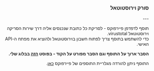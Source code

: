 <div dir="rtl" style="text-align: right;">
<h3>סורק וירוסטוטאל</h3>
---

תוסף לדפדפן פיירפוקס - לסריקת כל כתובת שנכנסים אליה דרך שירות הסריקה וירוסטוטאל virustotal.
<br>כדי להשתמש בתוסף צריך לפתוח חשבון בוירוסטוטאל ולהוציא את מפתח ה-API האישי.

**הסבר ארוך על התוסף וגם הסבר מפורט על הקוד - בפוסט <a href="https://blog.chv.ovh/virustotal-addon">הזה</a> בבלוג שלי.**

התוסף ניתןן להורדה מגלריית התוספים של פיירפוקס <a href="https://addons.mozilla.org/he/firefox/addon/%D7%A1%D7%95%D7%A8%D7%A7-%D7%95%D7%99%D7%A8%D7%95%D7%A1%D7%98%D7%95%D7%98%D7%90%D7%9C/">כאן</a>.
</div>